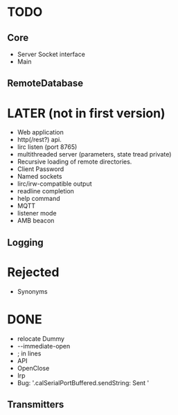 # TODO

## Core

* Server Socket interface
* Main

## RemoteDatabase

# LATER (not in first version)

* Web application
* http(/rest?) api.
* lirc listen (port 8765)
* multithreaded server (parameters, state tread private)
* Recursive loading of remote directories.
* Client Password
* Named sockets
* lirc/irw-compatible output
* readline completion
* help command
* MQTT
* listener mode
* AMB beacon

## Logging

# Rejected

* Synonyms

# DONE
* relocate Dummy
* --immediate-open
* ; in lines
* API
* OpenClose
* Irp
* Bug: '.calSerialPortBuffered.sendString: Sent '

## Transmitters

